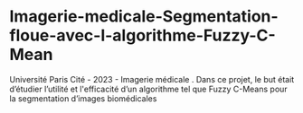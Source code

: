 # Imagerie-medicale-Segmentation-floue-avec-l-algorithme-Fuzzy-C-Mean
Université Paris Cité - 2023 - Imagerie médicale . Dans ce projet, le but était d’étudier l’utilité et l'efficacité d’un algorithme tel que Fuzzy C-Means pour la segmentation d’images biomédicales
